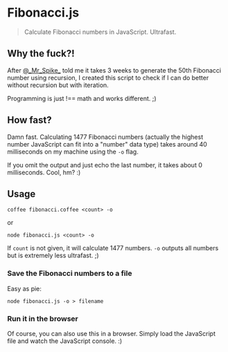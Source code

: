 # Fibonacci.js

> Calculate Fibonacci numbers in JavaScript. Ultrafast.

## Why the fuck?!

After [@\_Mr\_Spike\_](http://twitter.com/_Mr_Spike_) told me it takes 3 weeks to generate the 50th Fibonacci number using recursion, I created this script to check if I can do better without recursion but with iteration.

Programming is just !== math and works different. ;)

## How fast?

Damn fast. Calculating 1477 Fibonacci numbers (actually the highest number JavaScript can fit into a "number" data type) takes around 40 milliseconds on my machine using the `-o` flag.

If you omit the output and just echo the last number, it takes about 0 milliseconds. Cool, hm? :)

## Usage

	coffee fibonacci.coffee <count> -o

or

	node fibonacci.js <count> -o

If `count` is not given, it will calculate 1477 numbers.
`-o` outputs all numbers but is extremely less ultrafast. ;)

### Save the Fibonacci numbers to a file

Easy as pie:

	node fibonacci.js -o > filename

### Run it in the browser

Of course, you can also use this in a browser.
Simply load the JavaScript file and watch the JavaScript console. :)